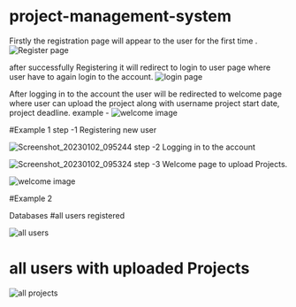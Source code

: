 # project-management-system
Firstly the registration page will appear to the user for the first time .
![Register page](https://user-images.githubusercontent.com/113454708/210196491-01cc9f1c-8e60-4262-950f-e44ea1cf28bf.png)

after successfully Registering it will redirect to login to user page where user have to again login to the account.
![login page](https://user-images.githubusercontent.com/113454708/210196527-c901fdb2-6017-43bc-bc08-1c66989472a4.png)

After logging in to the account the user will be redirected to welcome page where user can upload the project along with username 
project start date, project deadline.
example -
![welcome image](https://user-images.githubusercontent.com/113454708/210196565-039e013d-c09e-4396-905e-3bb1a444f279.png)


#Example 1
step -1 Registering new user

![Screenshot_20230102_095244](https://user-images.githubusercontent.com/113454708/210196610-85ba8f3d-3f60-4d8f-b549-6dccb371762e.png)
step -2 Logging in to the account 

![Screenshot_20230102_095324](https://user-images.githubusercontent.com/113454708/210196631-d290fa50-2b9f-4be5-b9a0-41ed30e77636.png)
step -3 Welcome page to upload Projects.

![welcome image](https://user-images.githubusercontent.com/113454708/210196565-039e013d-c09e-4396-905e-3bb1a444f279.png)

#Example 2


Databases 
#all users registered 

![all users](https://user-images.githubusercontent.com/113454708/210196767-3f58f991-ca63-4828-b106-b0e84b3c2a16.png)

# all users with uploaded Projects 

![all projects](https://user-images.githubusercontent.com/113454708/210196860-ad338483-3daf-4048-9286-777e679c5d32.png)


